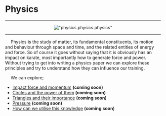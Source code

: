 # Physics

---
<center>

 !["physics physics physics"](/main/images/david-tennant-doctor-who.gif)

</center>

---

&emsp; Physics is the study of matter, its fundamental constituents, its motion and behaviour through space and time, and the related entities of energy and force. So of course it goes without saying that it is obviously has an impact on karate, most importantly how to generate force and power.  Without trying to get into writing a physics paper we can explore these principles and try to understand how they can influence our training.

&emsp; We can explore;

- [Impact force and momentum](/main/coming-soon) **(coming soon)**
- [Circles and the power of them](/main/coming-soon) **(coming soon)**
- [Triangles and their importance](/main/coming-soon) **(coming soon)**
- [Pressure](/main/coming-soon) **(coming soon)**
- [How can we utilise this knowledge](/main/coming-soon) **(coming soon)**

